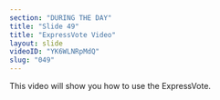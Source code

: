 ```yaml
---
section: "DURING THE DAY"
title: "Slide 49"
title: "ExpressVote Video"
layout: slide
videoID: "YK6WLNRpMdQ"
slug: "049"
---
```


This video will show you how to use the ExpressVote.

